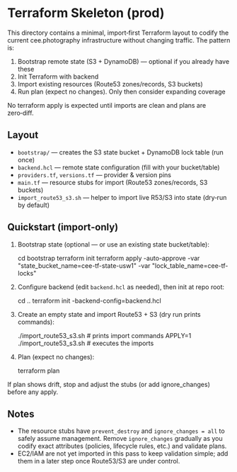 # Terraform Skeleton (prod)

This directory contains a minimal, import‑first Terraform layout to codify the
current cee.photography infrastructure without changing traffic. The pattern is:

1) Bootstrap remote state (S3 + DynamoDB) — optional if you already have these
2) Init Terraform with backend
3) Import existing resources (Route53 zones/records, S3 buckets)
4) Run plan (expect no changes). Only then consider expanding coverage

No terraform apply is expected until imports are clean and plans are zero‑diff.

## Layout
- `bootstrap/` — creates the S3 state bucket + DynamoDB lock table (run once)
- `backend.hcl` — remote state configuration (fill with your bucket/table)
- `providers.tf`, `versions.tf` — provider & version pins
- `main.tf` — resource stubs for import (Route53 zones/records, S3 buckets)
- `import_route53_s3.sh` — helper to import live R53/S3 into state (dry‑run by default)

## Quickstart (import‑only)
1. Bootstrap state (optional — or use an existing state bucket/table):

   cd bootstrap
   terraform init
   terraform apply -auto-approve -var "state_bucket_name=cee-tf-state-usw1" -var "lock_table_name=cee-tf-locks"

2. Configure backend (edit `backend.hcl` as needed), then init at repo root:

   cd ..
   terraform init -backend-config=backend.hcl

3. Create an empty state and import Route53 + S3 (dry run prints commands):

   ./import_route53_s3.sh           # prints import commands
   APPLY=1 ./import_route53_s3.sh   # executes the imports

4. Plan (expect no changes):

   terraform plan

If plan shows drift, stop and adjust the stubs (or add ignore_changes) before any apply.

## Notes
- The resource stubs have `prevent_destroy` and `ignore_changes = all` to safely assume
  management. Remove `ignore_changes` gradually as you codify exact attributes (policies,
  lifecycle rules, etc.) and validate plans.
- EC2/IAM are not yet imported in this pass to keep validation simple; add them in a later
  step once Route53/S3 are under control.
